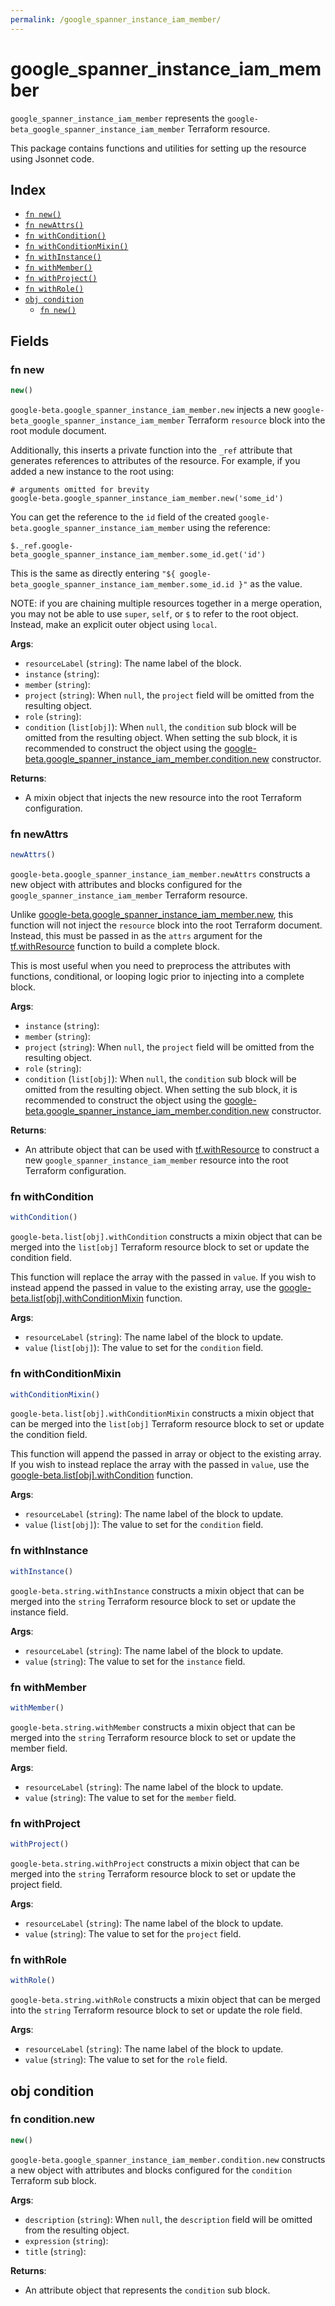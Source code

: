```yaml
---
permalink: /google_spanner_instance_iam_member/
---
```


# google_spanner_instance_iam_member

`google_spanner_instance_iam_member` represents the `google-beta_google_spanner_instance_iam_member` Terraform resource.



This package contains functions and utilities for setting up the resource using Jsonnet code.


## Index

* [`fn new()`](#fn-new)
* [`fn newAttrs()`](#fn-newattrs)
* [`fn withCondition()`](#fn-withcondition)
* [`fn withConditionMixin()`](#fn-withconditionmixin)
* [`fn withInstance()`](#fn-withinstance)
* [`fn withMember()`](#fn-withmember)
* [`fn withProject()`](#fn-withproject)
* [`fn withRole()`](#fn-withrole)
* [`obj condition`](#obj-condition)
  * [`fn new()`](#fn-conditionnew)

## Fields

### fn new

```ts
new()
```


`google-beta.google_spanner_instance_iam_member.new` injects a new `google-beta_google_spanner_instance_iam_member` Terraform `resource`
block into the root module document.

Additionally, this inserts a private function into the `_ref` attribute that generates references to attributes of the
resource. For example, if you added a new instance to the root using:

    # arguments omitted for brevity
    google-beta.google_spanner_instance_iam_member.new('some_id')

You can get the reference to the `id` field of the created `google-beta.google_spanner_instance_iam_member` using the reference:

    $._ref.google-beta_google_spanner_instance_iam_member.some_id.get('id')

This is the same as directly entering `"${ google-beta_google_spanner_instance_iam_member.some_id.id }"` as the value.

NOTE: if you are chaining multiple resources together in a merge operation, you may not be able to use `super`, `self`,
or `$` to refer to the root object. Instead, make an explicit outer object using `local`.

**Args**:
  - `resourceLabel` (`string`): The name label of the block.
  - `instance` (`string`): 
  - `member` (`string`): 
  - `project` (`string`):  When `null`, the `project` field will be omitted from the resulting object.
  - `role` (`string`): 
  - `condition` (`list[obj]`):  When `null`, the `condition` sub block will be omitted from the resulting object. When setting the sub block, it is recommended to construct the object using the [google-beta.google_spanner_instance_iam_member.condition.new](#fn-googlespannerinstanceiammemberconditionnew) constructor.

**Returns**:
- A mixin object that injects the new resource into the root Terraform configuration.


### fn newAttrs

```ts
newAttrs()
```


`google-beta.google_spanner_instance_iam_member.newAttrs` constructs a new object with attributes and blocks configured for the `google_spanner_instance_iam_member`
Terraform resource.

Unlike [google-beta.google_spanner_instance_iam_member.new](#fn-googlespannerinstanceiammembernew), this function will not inject the `resource`
block into the root Terraform document. Instead, this must be passed in as the `attrs` argument for the
[tf.withResource](https://github.com/tf-libsonnet/core/tree/main/docs#fn-withresource) function to build a complete block.

This is most useful when you need to preprocess the attributes with functions, conditional, or looping logic prior to
injecting into a complete block.

**Args**:
  - `instance` (`string`): 
  - `member` (`string`): 
  - `project` (`string`):  When `null`, the `project` field will be omitted from the resulting object.
  - `role` (`string`): 
  - `condition` (`list[obj]`):  When `null`, the `condition` sub block will be omitted from the resulting object. When setting the sub block, it is recommended to construct the object using the [google-beta.google_spanner_instance_iam_member.condition.new](#fn-googlespannerinstanceiammemberconditionnew) constructor.

**Returns**:
  - An attribute object that can be used with [tf.withResource](https://github.com/tf-libsonnet/core/tree/main/docs#fn-withresource) to construct a new `google_spanner_instance_iam_member` resource into the root Terraform configuration.


### fn withCondition

```ts
withCondition()
```

`google-beta.list[obj].withCondition` constructs a mixin object that can be merged into the `list[obj]`
Terraform resource block to set or update the condition field.

This function will replace the array with the passed in `value`. If you wish to instead append the
passed in value to the existing array, use the [google-beta.list[obj].withConditionMixin](TODO) function.


**Args**:
  - `resourceLabel` (`string`): The name label of the block to update.
  - `value` (`list[obj]`): The value to set for the `condition` field.


### fn withConditionMixin

```ts
withConditionMixin()
```

`google-beta.list[obj].withConditionMixin` constructs a mixin object that can be merged into the `list[obj]`
Terraform resource block to set or update the condition field.

This function will append the passed in array or object to the existing array. If you wish
to instead replace the array with the passed in `value`, use the [google-beta.list[obj].withCondition](TODO)
function.


**Args**:
  - `resourceLabel` (`string`): The name label of the block to update.
  - `value` (`list[obj]`): The value to set for the `condition` field.


### fn withInstance

```ts
withInstance()
```

`google-beta.string.withInstance` constructs a mixin object that can be merged into the `string`
Terraform resource block to set or update the instance field.



**Args**:
  - `resourceLabel` (`string`): The name label of the block to update.
  - `value` (`string`): The value to set for the `instance` field.


### fn withMember

```ts
withMember()
```

`google-beta.string.withMember` constructs a mixin object that can be merged into the `string`
Terraform resource block to set or update the member field.



**Args**:
  - `resourceLabel` (`string`): The name label of the block to update.
  - `value` (`string`): The value to set for the `member` field.


### fn withProject

```ts
withProject()
```

`google-beta.string.withProject` constructs a mixin object that can be merged into the `string`
Terraform resource block to set or update the project field.



**Args**:
  - `resourceLabel` (`string`): The name label of the block to update.
  - `value` (`string`): The value to set for the `project` field.


### fn withRole

```ts
withRole()
```

`google-beta.string.withRole` constructs a mixin object that can be merged into the `string`
Terraform resource block to set or update the role field.



**Args**:
  - `resourceLabel` (`string`): The name label of the block to update.
  - `value` (`string`): The value to set for the `role` field.


## obj condition



### fn condition.new

```ts
new()
```


`google-beta.google_spanner_instance_iam_member.condition.new` constructs a new object with attributes and blocks configured for the `condition`
Terraform sub block.



**Args**:
  - `description` (`string`):  When `null`, the `description` field will be omitted from the resulting object.
  - `expression` (`string`): 
  - `title` (`string`): 

**Returns**:
  - An attribute object that represents the `condition` sub block.
